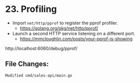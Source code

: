 # 23. Profiling

- Import `net/http/pprof` to register the pprof profiler.
  - https://golang.org/pkg/net/http/pprof/
- Launch a second HTTP service listening on a different port.
  - https://mmcloughlin.com/posts/your-pprof-is-showing

http://localhost:6060/debug/pprof/


## File Changes:

```
Modified cmd/sales-api/main.go
```